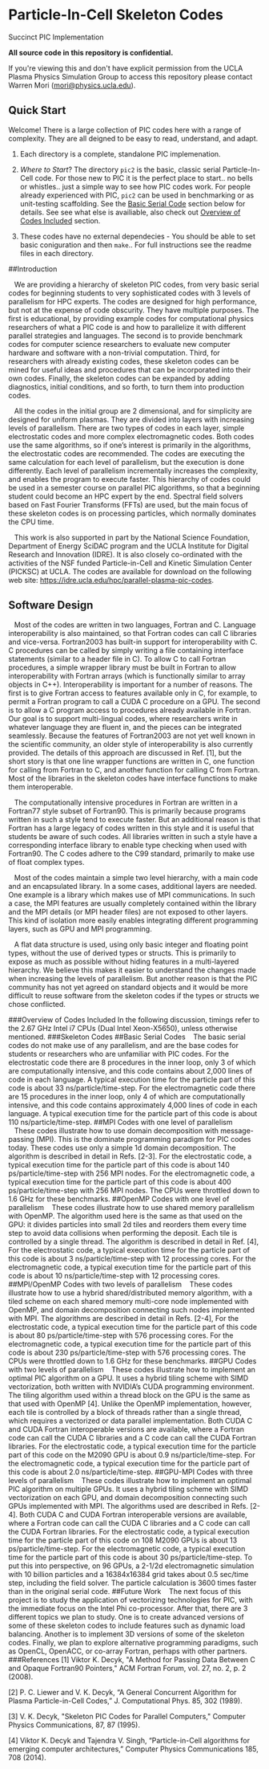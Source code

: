 # Particle-In-Cell Skeleton Codes
Succinct PIC Implementation 

__All source code in this repository is confidential.__

If you're viewing this and don't have explicit permission from the UCLA Plasma Physics Simulation Group to access this repository please contact Warren Mori (mori@physics.ucla.edu).

## Quick Start

Welcome! There is a large collection of PIC codes here with a range of complexity. They are all deigned to be easy to read, understand, and adapt. 

1. Each directory is a complete, standalone PIC implemenation.

2. *Where to Start*? The directory `pic2` is the basic, classic serial Particle-In-Cell code. For those new to PIC it is the perfect place to start.. no bells or whistles.. just a simple way to see how PIC codes work. For people already experienced with PIC, `pic2` can be used in benchmarking or as unit-testing scaffolding. See the [Basic Serial Code](#basic-serial-codes) section below for details. See see what else is availiable, also check out [Overview of Codes Included](#overview-of-codes-included) section.

3. These codes have no external dependecies - You should be able to set basic coniguration and then `make`.. For full instructions see the readme files in each directory.

##Introduction

&nbsp;&nbsp;&nbsp;We are providing a hierarchy of skeleton PIC codes, from very basic serial codes for beginning students to very sophisticated codes with 3 levels of parallelism for HPC experts.  The codes are designed for high performance, but not at the expense of code obscurity.  They have multiple purposes.  The first is educational, by providing example codes for computational physics researchers of what a PIC code is and how to parallelize it with different parallel strategies and languages.  The second is to provide benchmark codes for computer science researchers to evaluate new computer hardware and software with a non-trivial computation.  Third, for researchers with already existing codes, these skeleton codes can be mined for useful ideas and procedures that can be incorporated into their own codes.  Finally, the skeleton codes can be expanded by adding diagnostics, initial conditions, and so forth, to turn them into production codes.

&nbsp;&nbsp;&nbsp;All the codes in the initial group are 2 dimensional, and for simplicity are designed for uniform plasmas. They are divided into layers with increasing levels of parallelism.  There are two types of codes in each layer, simple electrostatic codes and more complex electromagnetic codes. Both codes use the same algorithms, so if one’s interest is primarily in the algorithms, the electrostatic codes are recommended.  The codes are executing the same calculation for each level of parallelism, but the execution is done differently.  Each level of parallelism incrementally increases the complexity, and enables the program to execute faster.  This hierarchy of codes could be used in a semester course on parallel PIC algorithms, so that a beginning student could become an HPC expert by the end.  Spectral field solvers based on Fast Fourier Transforms (FFTs) are used, but the main focus of these skeleton codes is on processing particles, which normally dominates the CPU time.

&nbsp;&nbsp;&nbsp;This work is also supported in part by the National Science Foundation, Department of Energy SciDAC program and the UCLA Institute for Digital Research and Innovation (IDRE).  It is also closely co-ordinated with the activities of the NSF funded Particle-in-Cell and Kinetic Simulation Center (PICKSC) at UCLA.  The codes are available for download on the following web site:  https://idre.ucla.edu/hpc/parallel-plasma-pic-codes.

## Software Design

&nbsp;&nbsp;&nbsp;Most of the codes are written in two languages, Fortran and C.  Language interoperability is also maintained, so that Fortran codes can call C libraries and vice-versa.  Fortran2003 has built-in support for interoperability with C.  C procedures can be called by simply writing a file containing interface statements (similar to a header file in C).  To allow C to call Fortran procedures, a simple wrapper library must be built in Fortran to allow interoperability with Fortran arrays (which is functionally similar to array objects in C++).  Interoperability is important for a number of reasons.  The first is to give Fortran access to features available only in C, for example, to permit a Fortran program to call a CUDA C procedure on a GPU.  The second is to allow a C program access to procedures already available in Fortran.  Our goal is to support multi-lingual codes, where researchers write in whatever language they are fluent in, and the pieces can be integrated seamlessly.   Because the features of Fortran2003 are not yet well known in the scientific community, an older style of interoperability is also currently provided.   The details of this approach are discussed in Ref. [1], but the short story is that one line wrapper functions are written in C, one function for calling from Fortran to C, and another function for calling C from Fortran.   Most of the libraries in the skeleton codes have interface functions to make them interoperable.

&nbsp;&nbsp;&nbsp;The computationally intensive procedures in Fortran are written in a Fortran77 style subset of Fortran90.  This is primarily because programs written in such a style tend to execute faster.  But an additional reason is that Fortran has a large legacy of codes written in this style and it is useful that students be aware of such codes.  All libraries written in such a style have a corresponding interface library to enable type checking when used with Fortran90.  The C codes adhere to the C99 standard, primarily to make use of float complex types.

&nbsp;&nbsp;&nbsp;Most of the codes maintain a simple two level hierarchy, with a main code and an encapsulated library.  In a some cases, additional layers are needed.  One example is a library which makes use of MPI communications.  In such a case, the MPI features are usually completely contained within the library and the MPI details (or MPI header files) are not exposed to other layers.  This kind of isolation more easily enables integrating different programming layers, such as GPU and MPI programming.

&nbsp;&nbsp;&nbsp;A flat data structure is used, using only basic integer and floating point types, without the use of derived types or structs.  This is primarily to expose as much as possible without hiding features in a multi-layered hierarchy.  We believe this makes it easier to understand the changes made when increasing the levels of parallelism.  But another reason is that the PIC community has not yet agreed on standard objects and it would be more difficult to reuse software from the skeleton codes if the types or structs we chose conflicted.

###Overview of Codes Included
In the following discussion, timings refer to the 2.67 GHz Intel i7 CPUs (Dual Intel Xeon-X5650), unless otherwise mentioned.
###Skeleton Codes
##Basic Serial Codes
&nbsp;&nbsp;&nbsp;The basic serial codes do not make use of any parallelism, and are the base codes for students or researchers who are unfamiliar with PIC codes.  For the electrostatic code there are 8 procedures in the inner loop, only 3 of which are computationally intensive, and this code contains about 2,000 lines of code in each language.   A typical execution time for the particle part of this code is about 33 ns/particle/time-step. For the electromagnetic code there are 15 procedures in the inner loop, only 4 of which are computationally intensive, and this code contains approximately 4,000 lines of code in each language.  A typical execution time for the particle part of this code is about 110 ns/particle/time-step.
##MPI Codes with one level of parallelism
&nbsp;&nbsp;&nbsp;These codes illustrate how to use domain decomposition with message-passing (MPI).  This is the dominate programming paradigm for PIC codes today.  These codes use only a simple 1d domain decomposition.  The algorithm is described in detail in Refs. [2-3].  For the electrostatic code, a typical execution time for the particle part of this code is about 140 ps/particle/time-step with 256 MPI nodes.  For the electromagnetic code, a typical execution time for the particle part of this code is about 400 ps/particle/time-step with 256 MPI nodes.  The CPUs were throttled down to 1.6 GHz for these benchmarks.
##OpenMP Codes with one level of parallelism
&nbsp;&nbsp;&nbsp;These codes illustrate how to use shared memory parallelism with OpenMP.  The algorithm used here is the same as that used on the GPU: it divides particles into small 2d tiles and reorders them every time step to avoid data collisions when performing the deposit.  Each tile is controlled by a single thread.  The algorithm is described in detail in Ref. [4],  For the electrostatic code, a typical execution time for the particle part of this code is about 3 ns/particle/time-step with 12 processing cores.  For the electromagnetic code, a typical execution time for the particle part of this code is about 10 ns/particle/time-step with 12 processing cores.
##MPI/OpenMP Codes with two levels of parallelism
&nbsp;&nbsp;&nbsp;These codes illustrate how to use a hybrid shared/distributed memory algorithm, with a tiled scheme on each shared memory multi-core node implemented with OpenMP, and domain decomposition connecting such nodes implemented with MPI.  The algorithms are described in detail in Refs. [2-4],  For the electrostatic code, a typical execution time for the particle part of this code is about 80 ps/particle/time-step with 576 processing cores.  For the electromagnetic code, a typical execution time for the particle part of this code is about 230 ps/particle/time-step with 576 processing cores.  The CPUs were throttled down to 1.6 GHz for these benchmarks.
##GPU Codes with two levels of parallelism
&nbsp;&nbsp;&nbsp;These codes illustrate how to implement an optimal PIC algorithm on a GPU.  It uses a hybrid tiling scheme with SIMD vectorization, both written with NVIDIA’s CUDA programming environment.  The tiling algorithm used within a thread block on the GPU is the same as that used with OpenMP [4].  Unlike the OpenMP implementation, however, each tile is controlled by a block of threads rather than a single thread, which requires a vectorized or data parallel implementation. Both CUDA C and CUDA Fortran interoperable versions are available, where a Fortran code can call the CUDA C libraries and a C code can call the CUDA Fortran libraries.  For the electrostatic code, a typical execution time for the particle part of this code on the M2090 GPU is about 0.9 ns/particle/time-step.  For the electromagnetic code, a typical execution time for the particle part of this code is about 2.0 ns/particle/time-step.
##GPU-MPI Codes with three levels of parallelism
&nbsp;&nbsp;&nbsp;These codes illustrate how to implement an optimal PIC algorithm on multiple GPUs.  It uses a hybrid tiling scheme with SIMD vectorization on each GPU, and domain decomposition connecting such GPUs implemented with MPI.  The algorithms used are described in Refs. [2-4].  Both CUDA C and CUDA Fortran interoperable versions are available, where a Fortran code can call the CUDA C libraries and a C code can call the CUDA Fortran libraries.  For the electrostatic code, a typical execution time for the particle part of this code on 108 M2090 GPUs is about 13 ps/particle/time-step.  For the electromagnetic code, a typical execution time for the particle part of this code is about 30 ps/particle/time-step.  To put this into perspective, on 96 GPUs, a 2-1/2d electromagnetic simulation with 10 billion particles and a 16384x16384 grid takes about 0.5 sec/time step, including the field solver.  The particle calculation is 3600 times faster than in the original serial code.
##Future Work
&nbsp;&nbsp;&nbsp;The next focus of this project is to study the application of vectorizing technologies for PIC, with the immediate focus on the Intel Phi co-processor.  After that, there are 3 different topics we plan to study.  One is to create advanced versions of some of these skeleton codes to include features such as dynamic load balancing.  Another is to implement 3D versions of some of the skeleton codes.  Finally, we plan to explore alternative programming paradigms, such as OpenCL, OpenACC, or co-array Fortran, perhaps with other partners.
###References
[1]  Viktor K. Decyk, "A Method for Passing Data Between C and Opaque Fortran90 Pointers," ACM Fortran Forum, vol. 27, no. 2, p. 2 (2008).

[2] P. C. Liewer and V. K. Decyk, “A General Concurrent Algorithm for Plasma Particle-in-Cell Codes,” J. Computational Phys. 85, 302 (1989).

[3] V. K. Decyk, "Skeleton PIC Codes for Parallel Computers," Computer Physics Communications, 87, 87 (1995).

[4] Viktor K. Decyk and Tajendra V. Singh, “Particle-in-Cell algorithms for emerging computer architectures,” Computer Physics Communications 185, 708 (2014).



